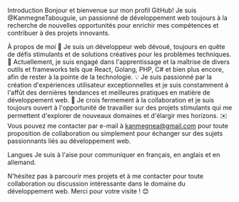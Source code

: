 Introduction
Bonjour et bienvenue sur mon profil GitHub! Je suis @KanmegneTabouguie, un passionné de développement web toujours à la recherche de nouvelles opportunités pour enrichir mes compétences et contribuer à des projets innovants.

À propos de moi
🚀 Je suis un développeur web dévoué, toujours en quête de défis stimulants et de solutions créatives pour les problèmes techniques.
🌱 Actuellement, je suis engagé dans l'apprentissage et la maîtrise de divers outils et frameworks tels que React, Golang, PHP, C# et bien plus encore, afin de rester à la pointe de la technologie.
💡 Je suis passionné par la création d'expériences utilisateur exceptionnelles et je suis constamment à l'affût des dernières tendances et meilleures pratiques en matière de développement web.
💬 Je crois fermement à la collaboration et je suis toujours ouvert à l'opportunité de travailler sur des projets stimulants qui me permettent d'explorer de nouveaux domaines et d'élargir mes horizons.
✉️ Vous pouvez me contacter par e-mail à kanmegnea@gmail.com pour toute proposition de collaboration ou simplement pour échanger sur des sujets passionnants liés au développement web.

Langues
Je suis à l'aise pour communiquer en français, en anglais et en allemand.

N'hésitez pas à parcourir mes projets et à me contacter pour toute collaboration ou discussion intéressante dans le domaine du développement web. Merci pour votre visite ! 😊
